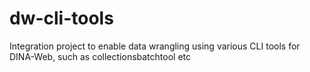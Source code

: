 # dw-cli-tools
Integration project to enable data wrangling using various CLI tools for DINA-Web, such as collectionsbatchtool etc

